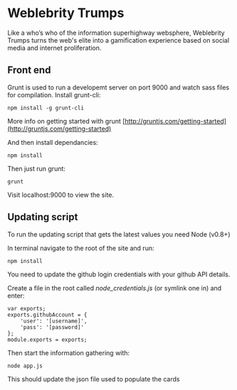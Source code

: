 # Weblebrity Trumps

Like a who’s who of the information superhighway websphere, Weblebrity Trumps turns the web's elite into a gamification experience based on social media and internet proliferation.

## Front end

Grunt is used to run a developemt server on port 9000 and watch sass files for compilation. Install grunt-cli:

```
npm install -g grunt-cli
```
More info on getting started with grunt [http://gruntjs.com/getting-started](http://gruntjs.com/getting-started)

And then install dependancies:

```
npm install
```

Then just run grunt:

```
grunt
```

Visit localhost:9000 to view the site.


## Updating script

To run the updating script that gets the latest values you need Node (v0.8+)

In terminal navigate to the root of the site and run:

```
npm install
```

You need to update the github login credentials with your github API details.

Create a file in the root called *node_credentials.js* (or symlink one in) and enter:

```
var exports;
exports.githubAccount = {
    'user': '[username]',
    'pass': '[password]'
};
module.exports = exports;
```

Then start the information gathering with:

```
node app.js
```

This should update the json file used to populate the cards